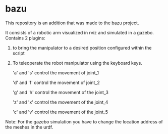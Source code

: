 # bazu
This repository is an addition that was made to the bazu project.

It consists of a robotic arm visualized in rviz and simulated in a gazebo.
Contains 2 plugins:

1. to bring the manipulator to a desired position configured within the script


3. To teleoperate the robot manipulator using the keyboard keys.


      'a' and 's' control the movement of joint_1
      
      
      'd' and 'f' control the movement of joint_2
      
      
      'g' and 'h' control the movement of the joint_3
      
      
      'z' and 'x' control the movement of the joint_4
      
      
      'c' and 'v' control the movement of the joint_5
      
      


Note: For the gazebo simulation you have to change the location address of the meshes in the urdf.
